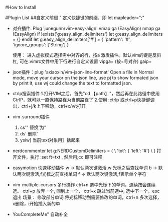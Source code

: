 #How to Install

#Plugin List
##自定义前缀
    " 定义快捷键的前缀，即<Leader>
    let mapleader=";"

- 对齐插件: Plug 'junegunn/vim-easy-align'
    vmap ga <Plug>(EasyAlign)
    nmap ga <Plug>(EasyAlign)
    if !exists('g:easy_align_delimiters')
        let g:easy_align_delimiters = {}
    endif
    let g:easy_align_delimiters['#'] = { 'pattern': '#', 'ignore_groups': ['String'] }

    使用： 进入虚拟模式选择需中对齐的行，按<leader>a 激发插件。默认vim的<leader>键是反斜杠, 可在.vimrc文件中用下行进行自定义设置
     vipga=  (按=号对齐)
     gaip=

- json插件：plug 'axiaoxin/vim-json-line-format'
  Open a file in Normal mode, move your cursor on the json line, use <leader>pj to show formated json by print it, use <leader>wj could change the text to formatted json.

- ctrlp搜索插件
  1.打开VIM之后，首先"cd 【path】"，然后再在此路径中使用CtrlP，就可以一直保持路径为当前路径了
  2.使用 :ctrlp 或ctrl+p快捷键调出，ctrl+j/k上下移动，ctrl+x/v/t打开
- vim-surround插件
  1. cs'"   替换'为"
  2. ds'    删除'
  3. ysiw]  当前text对象用］括起来
  
- nerdcommenter
  let g:NERDCustomDelimiters = {
    \ 'txt': { 'left': '#'}
    \ }
  打开文件，执行  :set ft=txt , 然后用;cc 即可注释

- easymotion 快速移动插件
      <leader><leader>w   -> 默认两次<leader>键激活,w 光标之后查找单词
      <leader><leader>b   -> 默认两次<leader>键激活,f光标之前查找单词
      <leader><leader>f   -> 默认两次<leader>键激活,f表示单个字符
- vim-multiple-cursors 多行操作
     ctrl+n  选中光标下的单词，连续按会连续选。
     ctrl+p 放弃一个, 回到上一个，
     ctrl+x 跳过当前选中, 选中下一个，esc退出
     场景： 修改部分单词
         将光标移动到需要修改的单词，ctrl+n 多次选择， x删除，i开始插入新的单
- YouCompleteMe"  自动补全
